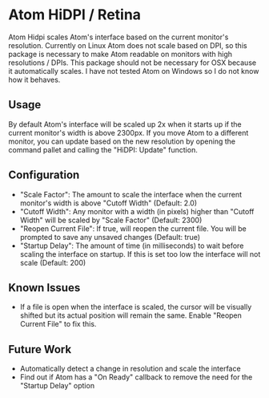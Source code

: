 # Atom HiDPI / Retina

Atom Hidpi scales Atom's interface based on the current monitor's resolution.  Currently on Linux Atom does not scale based on DPI, so this package is necessary to make Atom readable on monitors with high resolutions / DPIs.  This package should not be necessary for OSX because it automatically scales.  I have not tested Atom on Windows so I do not know how it behaves.

## Usage

By default Atom's interface will be scaled up 2x when it starts up if the current monitor's width is above 2300px.  If you move Atom to a different monitor, you can update based on the new resolution by opening the command pallet and calling the "HiDPI: Update" function.

## Configuration

* "Scale Factor": The amount to scale the interface when the current monitor's width is above "Cutoff Width" (Default: 2.0)
* "Cutoff Width": Any monitor with a width (in pixels) higher than "Cutoff Width" will be scaled by "Scale Factor" (Default: 2300)
* "Reopen Current File": If true, will reopen the current file.  You will be prompted to save any unsaved changes (Default: true)
* "Startup Delay": The amount of time (in milliseconds) to wait before scaling the interface on startup.  If this is set too low the interface will not scale (Default: 200)

## Known Issues

* If a file is open when the interface is scaled, the cursor will be visually shifted but its actual position will remain the same.  Enable "Reopen Current File" to fix this.

## Future Work

* Automatically detect a change in resolution and scale the interface
* Find out if Atom has a "On Ready" callback to remove the need for the "Startup Delay" option